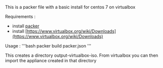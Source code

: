 
This is a packer file with a basic install for centos 7 on virtualbox

Requirements : 
- install [packer](https://www.packer.io/intro/getting-started/setup.html)
- install [https://www.virtualbox.org/wiki/Downloads](https://www.virtualbox.org/wiki/Downloads)

Usage : 
'''bash
packer build packer.json
'''

This creates a directory output-virtualbox-iso. From virtualbox you can then import the appliance created in that directory